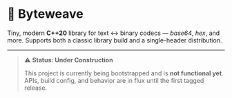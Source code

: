 # 🧵 Byteweave

Tiny, modern **C++20** library for text ↔ binary codecs — *base64*, *hex*, and more.
Supports both a classic library build and a single-header distribution.

---

> ⚠️ **Status: Under Construction**
>
> This project is currently being bootstrapped and is **not functional yet**.
> APIs, build config, and behavior are in flux until the first tagged release.

